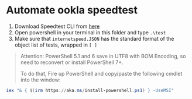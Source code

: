 # Automate ookla speedtest
1. Download Speedtest CLI from [here](https://www.speedtest.net/apps/cli)
2. Open powershell in your terminal in this folder and type `.\test`
3. Make sure that `internetspeed.JSON` has the standard format of the object list of tests, wrapped in `[ ]`

> Attention: PowerShell 5.1 and 6 save in UTF8 with BOM Encoding, so need to reconvert or install PowerShell 7+. 
> 
> To do that, Fire up PowerShell and copy/paste the following cmdlet into the window:

```powershell
iex "& { $(irm https://aka.ms/install-powershell.ps1) } -UseMSI"
```
